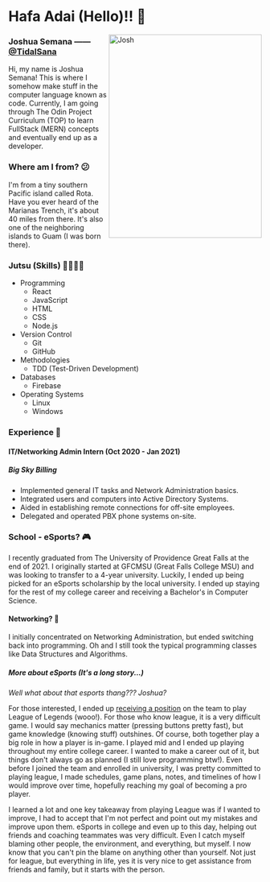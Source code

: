 Hafa Adai **(Hello)**!! 🌺
============

<img src="https://media.discordapp.net/attachments/388125739192418305/956296393880903740/image0.jpg?width=446&height=595" align="right" alt="Josh" width="304" height="404" border-radius="15px 15px 15px 15px">


### Joshua Semana —— [@TidalSana](https://twitter.com/JestingJosh)
Hi, my name is Joshua Semana! This is where I somehow make stuff in the computer language known as code. Currently, I am going through The Odin Project Curriculum (TOP) to learn FullStack (MERN) concepts and eventually end up as a developer. 

### Where am I from? :confused:

I'm from a tiny southern Pacific island called Rota. Have you ever heard of the Marianas Trench, it's about 40 miles from there. It's also one of the neighboring islands to Guam (I was born there). 

### Jutsu (Skills) :punch::pray::open_hands::fist:
* Programming
	* React
	* JavaScript
	* HTML
	* CSS
	* Node.js
* Version Control
	* Git
	* GitHub
* Methodologies 
	* TDD (Test-Driven Development)
* Databases
	* Firebase
* Operating Systems 
	* Linux
	* Windows

### Experience :construction_worker:
#### IT/Networking Admin Intern (Oct 2020 - Jan 2021)
##### Big Sky Billing
* Implemented general IT tasks and Network Administration basics.
* Integrated users and computers into Active Directory Systems.
* Aided in establishing remote connections for off-site employees.
* Delegated and operated PBX phone systems on-site.

### School - eSports? :video_game:
I recently graduated from The University of Providence Great Falls at the end of 2021. I originally started at GFCMSU (Great Falls College MSU) and was looking to transfer to a 4-year university. Luckily, I ended up being picked for an eSports scholarship by the local university. I ended up staying for the rest of my college career and receiving a Bachelor's in Computer Science. 

#### Networking? :floppy_disk:

I initially concentrated on Networking Administration, but ended switching back into programming. Oh and I still took the typical programming classes like Data Structures and Algorithms.

##### More about eSports (It's a long story...)

_Well what about that esports thang??? Joshua?_

For those interested, I ended up [receiving a position](https://upargos.com/news/2019/1/21/argo-esports-inks-semana-to-league-spring-roster.aspx) on the team to play League of Legends (wooo!). For those who know league, it is a very difficult game. I would say mechanics matter (pressing buttons pretty fast), but game knowledge (knowing stuff) outshines. Of course, both together play a big role in how a player is in-game. I played mid and I ended up playing throughout my entire college career. I wanted to make a career out of it, but things don't always go as planned (I still love programming btw!). Even before I joined the team and enrolled in university, I was pretty committed to playing league, I made schedules, game plans, notes, and timelines of how I would improve over time, hopefully reaching my goal of becoming a pro player. 

I learned a lot and one key takeaway from playing League was if I wanted to improve, I had to accept that I'm not perfect and point out my mistakes and improve upon them. eSports in college and even up to this day, helping out friends and coaching teammates was very difficult. Even I catch myself blaming other people, the environment, and everything, but myself. I now know that you can't pin the blame on anything other than yourself. Not just for league, but everything in life, yes it is very nice to get assistance from friends and family, but it starts with the person. 
